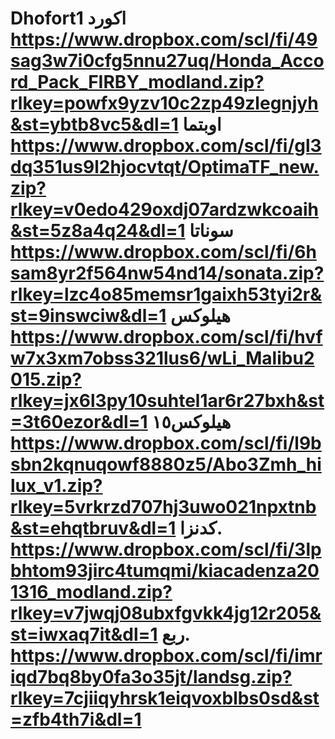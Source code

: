 # Dhofort1                                اكورد                                  https://www.dropbox.com/scl/fi/49sag3w7i0cfg5nnu27uq/Honda_Accord_Pack_FIRBY_modland.zip?rlkey=powfx9yzv10c2zp49zlegnjyh&st=ybtb8vc5&dl=1                                             اوبتما                     https://www.dropbox.com/scl/fi/gl3dq351us9l2hjocvtqt/OptimaTF_new.zip?rlkey=v0edo429oxdj07ardzwkcoaih&st=5z8a4q24&dl=1                                            سوناتا                       https://www.dropbox.com/scl/fi/6hsam8yr2f564nw54nd14/sonata.zip?rlkey=lzc4o85memsr1gaixh53tyi2r&st=9inswciw&dl=1                                     هيلوكس                              https://www.dropbox.com/scl/fi/hvfw7x3xm7obss321lus6/wLi_Malibu2015.zip?rlkey=jx6l3py10suhtel1ar6r27bxh&st=3t60ezor&dl=1                                                                   هيلوكس١٥                              https://www.dropbox.com/scl/fi/l9bsbn2kqnuqowf8880z5/Abo3Zmh_hilux_v1.zip?rlkey=5vrkrzd707hj3uwo021npxtnb&st=ehqtbruv&dl=1                                                                   كدنزا.                               https://www.dropbox.com/scl/fi/3lpbhtom93jirc4tumqmi/kiacadenza201316_modland.zip?rlkey=v7jwqj08ubxfgvkk4jg12r205&st=iwxaq7it&dl=1                                                                   ربع.                                                                        https://www.dropbox.com/scl/fi/imriqd7bq8by0fa3o35jt/landsg.zip?rlkey=7cjiiqyhrsk1eiqvoxblbs0sd&st=zfb4th7i&dl=1
